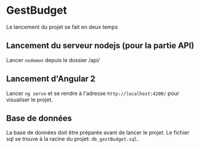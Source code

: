# GestBudget

Le lancement du projet se fait en deux temps

## Lancement du serveur nodejs (pour la partie API)
Lancer `nodemon` depuis le dossier /api/

## Lancement d'Angular 2

Lancer `ng serve` et se rendre à l'adresse `http://localhost:4200/` pour visualiser le projet.

## Base de données

La base de données doit être préparée avant de lancer le projet. Le fichier sql se trouve à la racine du projet: `db_gestBudget.sql`.